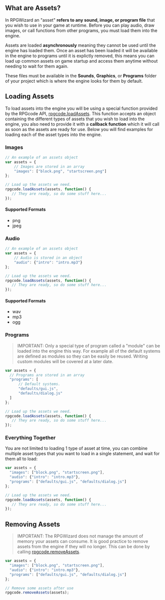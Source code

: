 ## What are Assets?
In RPGWizard an "asset" **refers to any sound, image, or program file** that you wish to use in your game at runtime. Before you can play audio, draw images, or call functions from other programs, you must load them into the engine.

Assets are loaded **asynchronously** meaning they cannot be used until the engine has loaded them. Once an asset has been loaded it will be available in the engine to programs until it is explictly removed, this means you can load up common assets on game startup and access them anytime without needing to wait for them again.

These files must be available in the **Sounds**, **Graphics**, or **Programs** folder of your project which is where the engine looks for them by default.

## Loading Assets
To load assets into the engine you will be using a special function provided by the RPGcode API, [rpgcode.loadAssets](images/rpgcode_api_reference/RPGcode.html#loadAssets). This function accepts an object containing the different types of assets that you wish to load into the engine, you also need to provide it with a **callback function** which it will call as soon as the assets are ready for use. Below you will find examples for loading each of the asset types into the engine.

### Images

```javascript
// An example of an assets object
var assets = {
    // Images are stored in an array
    "images": ["block.png", "startscreen.png"]
};

// Load up the assets we need.
rpgcode.loadAssets(assets, function() {
   // They are ready, so do some stuff here...
});
```

#### Supported Formats
* png
* jpeg

### Audio

```javascript
// An example of an assets object
var assets = {
    // Audio is stored in an object
    "audio": {"intro": "intro.mp3"}
};

// Load up the assets we need.
rpgcode.loadAssets(assets, function() {
   // They are ready, so do some stuff here...
});
```

#### Supported Formats
* wav
* mp3
* ogg

### Programs
> IMPORTANT: Only a special type of program called a "module" can be loaded into the engine this way. For example all of the default systems are defined as modules so they can be easily be reused. Writing custom modules will be covered at a later date.

```javascript
var assets = {
  // Programs are stored in an array
  "programs": [
      // Default systems.
      "defaults/gui.js",
      "defaults/dialog.js"
  ]
};

// Load up the assets we need.
rpgcode.loadAssets(assets, function() {
   // They are ready, so do some stuff here...
});
```

### Everything Together
You are not limited to loading 1 type of asset at time, you can combine multiple asset types that you want to load in a single statement, and wait for them all to load:

```javascript
var assets = {
  "images": ["block.png", "startscreen.png"],
  "audio": {"intro": "intro.mp3"},
  "programs": ["defaults/gui.js", "defaults/dialog.js"]
};

// Load up the assets we need.
rpgcode.loadAssets(assets, function() {
   // They are ready, so do some stuff here...
});
```

## Removing Assets
> IMPORTANT: The RPGWizard does not manage the amount of memory your assets can consume. It is good practice to remove assets from the engine if they will no longer. This can be done by calling [rpgcode.removeAssets](images/rpgcode_api_reference/RPGcode.html#removeAssets).

```javascript
var assets = {
  "images": ["block.png", "startscreen.png"],
  "audio": {"intro": "intro.mp3"},
  "programs": ["defaults/gui.js", "defaults/dialog.js"]
};

// Remove some assets after use
rpgcode.removeAssets(assets);
```
